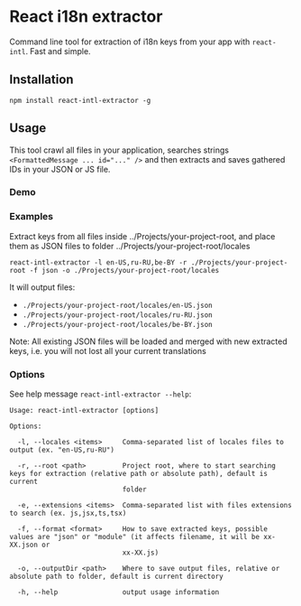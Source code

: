 # React i18n extractor
Command line tool for extraction of i18n keys from your app with `react-intl`. Fast and simple.

## Installation
`npm install react-intl-extractor -g`

## Usage
This tool crawl all files in your application, searches strings `<FormattedMessage ... id="..." />` and then 
extracts and saves gathered IDs in your JSON or JS file.

### Demo


### Examples
Extract keys from all files inside ../Projects/your-project-root, and place them as JSON files to folder ../Projects/your-project-root/locales

`react-intl-extractor -l en-US,ru-RU,be-BY -r ./Projects/your-project-root -f json -o ./Projects/your-project-root/locales`

It will output files:
* `./Projects/your-project-root/locales/en-US.json`
* `./Projects/your-project-root/locales/ru-RU.json`
* `./Projects/your-project-root/locales/be-BY.json`


Note: All existing JSON files will be loaded and merged with new extracted keys, i.e. you will not lost all your current translations

### Options
See help message `react-intl-extractor --help`:
```
Usage: react-intl-extractor [options]

Options:

  -l, --locales <items>     Comma-separated list of locales files to output (ex. "en-US,ru-RU")
  
  -r, --root <path>         Project root, where to start searching keys for extraction (relative path or absolute path), default is current 
                            folder
  
  -e, --extensions <items>  Comma-separated list with files extensions to search (ex. js,jsx,ts,tsx)
  
  -f, --format <format>     How to save extracted keys, possible values are "json" or "module" (it affects filename, it will be xx-XX.json or 
                            xx-XX.js)
  
  -o, --outputDir <path>    Where to save output files, relative or absolute path to folder, default is current directory
  
  -h, --help                output usage information
```
